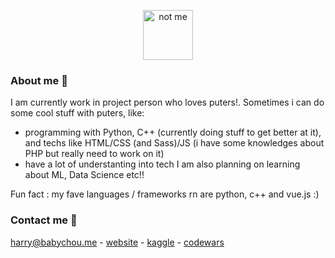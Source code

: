 <!--
**geekcatfr/geekcatfr** is a ✨ _special_ ✨ repository because its `README.md` (this file) appears on your GitHub profile.

Here are some ideas to get you started:

- 🔭 I’m currently working on ...
- 🌱 I’m currently learning ...
- 👯 I’m looking to collaborate on ...
- 🤔 I’m looking for help with ...
- 💬 Ask me about ...
- 📫 How to reach me: ...
- 😄 Pronouns: ...
- ⚡ Fun fact: ...
-->
<p align="center">
  <img src="https://avatars.githubusercontent.com/u/37616962?s=460&u=3ef9ae978dc7a56d11bd9b4deb3d48d683430e1d&v=4" alt="not me" width="80" height="80">
</p>

### About me 🌱
I am currently work in project person who loves puters!. Sometimes i can do some cool stuff with puters, like:
- programming with Python, C++ (currently doing stuff to get better at it), and techs like HTML/CSS (and Sass)/JS (i have some knowledges about PHP but really need to work on it)
- have a lot of understanting into tech
I am also planning on learning about ML, Data Science etc!! 

Fun fact : my fave languages / frameworks rn are python, c++ and vue.js :)
### Contact me 👯
[harry@babychou.me](mailto:harry@babychou.me) - [website](https://babychou.me) - [kaggle](https://www.kaggle.com/geekcat) - [codewars](https://www.codewars.com/users/geekcatfr)
